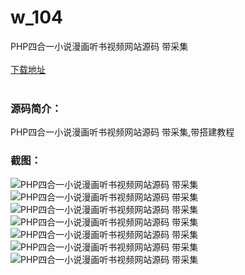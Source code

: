 # w_104
PHP四合一小说漫画听书视频网站源码 带采集
<br/></br>
[下载地址](https://www.uuid2.com/104.html "下载地址")
<br/></br>
<h3>源码简介：</h3>
<p>PHP四合一小说漫画听书视频网站源码 带采集,带搭建教程<p>
<h3>截图：</h3>
<img src="https://www.uuid2.com/wp-content/uploads/img/202105/5d24938380.jpg" alt="PHP四合一小说漫画听书视频网站源码 带采集"><img src="https://www.uuid2.com/wp-content/uploads/img/202105/8d40100384.jpg" alt="PHP四合一小说漫画听书视频网站源码 带采集"><img src="https://www.uuid2.com/wp-content/uploads/img/202105/cda0497468.jpg" alt="PHP四合一小说漫画听书视频网站源码 带采集"><img src="https://www.uuid2.com/wp-content/uploads/img/202105/eec41b6389.jpg" alt="PHP四合一小说漫画听书视频网站源码 带采集"><img src="https://www.uuid2.com/wp-content/uploads/img/202105/2447b01719.jpg" alt="PHP四合一小说漫画听书视频网站源码 带采集"><img src="https://www.uuid2.com/wp-content/uploads/img/202105/c1406ae369.jpg" alt="PHP四合一小说漫画听书视频网站源码 带采集"><img src="https://www.uuid2.com/wp-content/uploads/img/202105/c1406ae369.jpg" alt="PHP四合一小说漫画听书视频网站源码 带采集">
